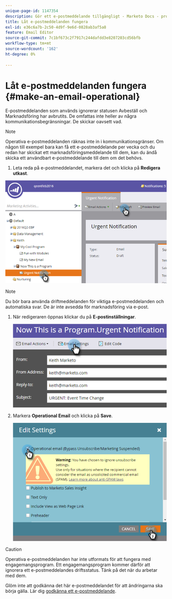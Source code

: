 ```yaml
---
unique-page-id: 1147354
description: Gör ett e-postmeddelande tillgängligt - Marketo Docs - produktdokumentation
title: Låt e-postmeddelanden fungera
exl-id: e36c6a7b-2c50-4d9f-9e6d-0828ab3af5a8
feature: Email Editor
source-git-commit: 7c1bf673c2f7917c244dafdd3e8207203cd56bfb
workflow-type: tm+mt
source-wordcount: '162'
ht-degree: 0%

---
```


# Låt e-postmeddelanden fungera {#make-an-email-operational}

E-postmeddelanden som används ignorerar statusen Avbeställ och Marknadsföring har avbrutits. De omfattas inte heller av några kommunikationsbegränsningar. De skickar oavsett vad.

>[!NOTE]
>
>Operativa e-postmeddelanden räknas inte in i kommunikationsgränser. Om någon till exempel bara kan få ett e-postmeddelande per vecka och du redan har skickat ett marknadsföringsmeddelande till dem, kan du ändå skicka ett användbart e-postmeddelande till dem om det behövs.

1. Leta reda på e-postmeddelandet, markera det och klicka på **Redigera utkast**.

![](assets/one-1.png)

>[!NOTE]
>
>Du bör bara använda driftmeddelanden för viktiga e-postmeddelanden och automatiska svar. De är inte avsedda för marknadsföring via e-post.

1. När redigeraren öppnas klickar du på **E-postinställningar**.

   ![](assets/two-1.png)

1. Markera **Operational Email** och klicka på **Save**.

   ![](assets/three.png)

>[!CAUTION]
>
>Operativa e-postmeddelanden har inte utformats för att fungera med engagemangsprogram. Ett engagemangsprogram kommer därför att ignorera ett e-postmeddelandes driftsstatus. Tänk på det när du arbetar med dem.

Glöm inte att godkänna det här e-postmeddelandet för att ändringarna ska börja gälla. Lär dig [godkänna ett e-postmeddelande](/help/marketo/product-docs/email-marketing/general/creating-an-email/approve-an-email.md).
